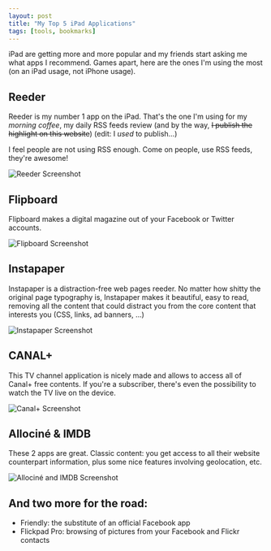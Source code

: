 ```yaml
---
layout: post
title: "My Top 5 iPad Applications"
tags: [tools, bookmarks]
---
```


iPad are getting more and more popular and my friends start asking me what apps
I recommend. Games apart, here are the ones I'm using the most (on an iPad
usage, not iPhone usage).

## Reeder

Reeder is my number 1 app on the iPad. That's the one I'm using for my _morning
coffee_, my daily RSS feeds review (and by the way, ~~I publish the highlight on
this website~~) (edit: I _used_ to publish…)

I feel people are not using RSS enough. Come on people, use RSS feeds, they're
awesome!

![Reeder Screenshot](../../assets/images/reeder-screenshot.jpg)

## Flipboard

Flipboard makes a digital magazine out of your Facebook or Twitter accounts.

![Flipboard Screenshot](../../assets/images/flipboard-screenshot.jpg)

## Instapaper

Instapaper is a distraction-free web pages reeder. No matter how shitty the
original page typography is, Instapaper makes it beautiful, easy to read,
removing all the content that could distract you from the core content that
interests you (CSS, links, ad banners, ...)

![Instapaper Screenshot](../../assets/images/instapaper-screenshot.jpg)

## CANAL+

This TV channel application is nicely made and allows to access all of Canal+
free contents. If you're a subscriber, there's even the possibility to watch the
TV live on the device.

![Canal+ Screenshot](../../assets/images/canal_plus_screenshot.jpg)

## Allociné & IMDB

These 2 apps are great. Classic content: you get access to all their website
counterpart information, plus some nice features involving geolocation, etc.

![Allociné and IMDB Screenshot](../../assets/images/allocine_imdb_screenshot.jpg)

## And two more for the road:

- Friendly: the substitute of an official Facebook app
- Flickpad Pro: browsing of pictures from your Facebook and Flickr contacts
